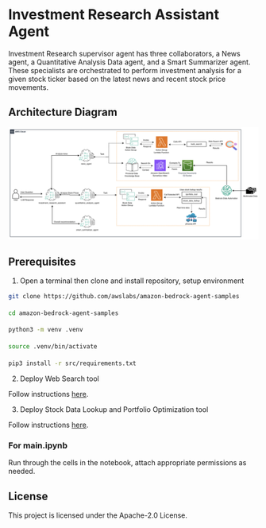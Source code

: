 # Investment Research Assistant Agent

Investment Research supervisor agent has three collaborators, a News agent, a Quantitative Analysis Data agent, and a Smart Summarizer agent. These specialists are orchestrated to perform investment analysis for a given stock ticker based on the latest news and recent stock price movements. 

## Architecture Diagram

![architecture](./architecture.jpg)


## Prerequisites

1. Open a terminal then clone and install repository, setup environment

```bash
git clone https://github.com/awslabs/amazon-bedrock-agent-samples

cd amazon-bedrock-agent-samples

python3 -m venv .venv

source .venv/bin/activate

pip3 install -r src/requirements.txt
```

2. Deploy Web Search tool

Follow instructions [here](/src/shared/web_search/).

3. Deploy Stock Data Lookup and Portfolio Optimization tool

Follow instructions [here](/src/shared/stock_data/).


### For main.ipynb

Run through the cells in the notebook, attach appropriate permissions as needed. 

## License

This project is licensed under the Apache-2.0 License.
